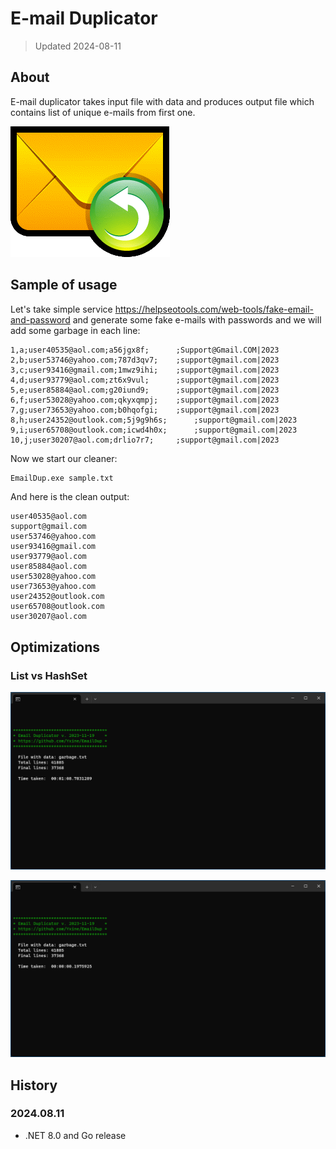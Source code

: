 # E-mail Duplicator

> Updated 2024-08-11

## About

E-mail duplicator takes input file with data and produces output file which contains list of unique e-mails from first one.

![Icon](originals/logo.png)

## Sample of usage

Let's take simple service <https://helpseotools.com/web-tools/fake-email-and-password> and generate some fake e-mails with passwords and we will add some garbage in each line:

```text
1,a;user40535@aol.com;a56jgx8f; 	 ;Support@Gmail.COM|2023
2,b;user53746@yahoo.com;787d3qv7; 	 ;support@gmail.com|2023
3,c;user93416@gmail.com;1mwz9ihi; 	 ;support@gmail.com|2023
4,d;user93779@aol.com;zt6x9vul; 	 ;support@gmail.com|2023
5,e;user85884@aol.com;g20iund9; 	 ;support@gmail.com|2023
6,f;user53028@yahoo.com;qkyxqmpj; 	 ;support@gmail.com|2023
7,g;user73653@yahoo.com;b0hqofgi; 	 ;support@gmail.com|2023
8,h;user24352@outlook.com;5j9g9h6s; 	 ;support@gmail.com|2023
9,i;user65708@outlook.com;icwd4h0x; 	 ;support@gmail.com|2023
10,j;user30207@aol.com;drlio7r7; 	 ;support@gmail.com|2023
```

Now we start our cleaner:

```bash
EmailDup.exe sample.txt
```

And here is the clean output:

```text
user40535@aol.com
support@gmail.com
user53746@yahoo.com
user93416@gmail.com
user93779@aol.com
user85884@aol.com
user53028@yahoo.com
user73653@yahoo.com
user24352@outlook.com
user65708@outlook.com
user30207@aol.com
```

## Optimizations

### List vs HashSet

![List Benchmark](originals/list.png)

![HashSet Benchmark](originals/hashset.png)

## History

### 2024.08.11

- .NET 8.0 and Go release
